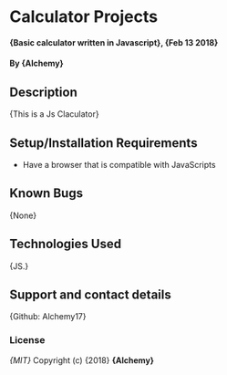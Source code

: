 # Calculator Projects
#### {Basic calculator written in Javascript}, {Feb 13 2018}
#### By **{Alchemy}**
## Description
{This is a Js Claculator}
## Setup/Installation Requirements
* Have a browser that is compatible with JavaScripts

## Known Bugs
{None}
## Technologies Used
{JS.}
## Support and contact details
{Github: Alchemy17}
### License
*{MIT}*
Copyright (c) {2018} **{Alchemy}**
